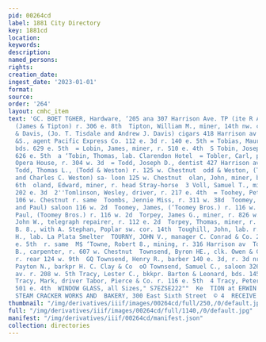 ```yaml
---
pid: 00264cd
label: 1881 City Directory
key: 1881cd
location: 
keywords: 
description: 
named_persons: 
rights: 
creation_date: 
ingest_date: '2023-01-01'
format: 
source: 
order: '264'
layout: cmhc_item
text: 'GC. BOET TGHER, Hardware, ‘205 ana 307 Harrison Ave. TP (ite R A  Tipton, John,
  (James & Tipton) r. 306 e. 8th  Tipton, William M., miner, 14th nw. cor. Poplar  Tisdale
  & Davis, (Jo. T. Tisdale and Andrew J. Davis) cigars 418 Harrison av  = TOBEY, WOOD
  &S., agent Pacific Express Co. 112 e. 3d r. 140 e. 5th = Tobias, Maurice L., miner,
  bds. 629 e. 5th  = Lobin, James, miner, r. 510 e. 4th  S Tobin, Joseph, miner, bds.
  626 e. 5th  a ‘Tobin, Thomas, lab. Clarendon Hotel  = Tobler, Carl, pianist Tabor
  Opera House, r. 304 w. 3d  = Todd, Joseph D., dentist 427 Harrison av. r. same  fm
  Todd, Thomas L., (Todd & Weston) r. 125 w. Chestnut  odd & Weston, (Thomas L. Fodd
  and Charles C. Weston) sa- loon 125 w. Chestnut  olan, John, miner, bds. 724 e.
  6th  oland, Edward, miner, r. head Stray-horse  3 Voll, Samuel T., mine supt. bds.
  202 e. 3d  2''Tomlinson, Wesley, driver, r. 217 e. 4th  = Toohey, Peter, saloon
  106 w. Chestnut r. same  Toombs, Jennie Miss, r. 311 w. 38d  Toomey, Bros., (James
  and Paul) saloon 116 w. 2d  Toomey, James, (‘Toomey Bros.) r. 116 w. 2d  Toomey,
  Paul, (Toomey Bros.) r. 116 w. 2d  Torpey, James G., miner, r. 826 w. Front  Torpey,
  John W., telegraph repairer, r. 112 e. 2d  Torpey, Thomas, miner, r. 601 e. 10th  Totten,
  B. 8., with A. Stephan, Poplar sw. cor. 14th  Toughill, John, lab. r. 401 e. 11th  Toukip,
  H., lab. La Plata Smelter  TOURNY, JOHN V., manager C. Conrad & Co. 206 and 208
  e. 5th  r. same  M$ ‘Towne, Robert 8., mining, r. 316 Harrison av  Towne, Russell
  B., carpenter, r. 607 w. Chestnut  Townsend, Byron HE., clk. Owen & Chittenden,
  r. rear 124 w. 9th  GQ Townsend, Henry R., barber 140 e. 3d, r. 3d nr. Pine ‘Townsend,
  Payton N., barkpr H. C. Clay & Co  oO Townsend, Samuel C., saloon 3264 Harrison
  av. r. 208 w. 5th Tracy, Lester C., bkkpr. Barton & Leonard, bds. 145 e. 5th  pe]
  Tracy, Mark, driver Tabor, Pierce & Co. r. 116 e. 5th  4 Tracy, Peter, miner, bds
  501 e. 4th  WINDOW GLASS, all Sizes," S7EZSE222""  Ke  TION at ERWIN & PADDOCK’S
  STEAM CRACKER WORKS AND  BAKERY, 300 East Sixth Street  © 4  RECEIVE PROMPT ATTEN  ER       '
thumbnail: "/img/derivatives/iiif/images/00264cd/full/250,/0/default.jpg"
full: "/img/derivatives/iiif/images/00264cd/full/1140,/0/default.jpg"
manifest: "/img/derivatives/iiif/00264cd/manifest.json"
collection: directories
---
```

